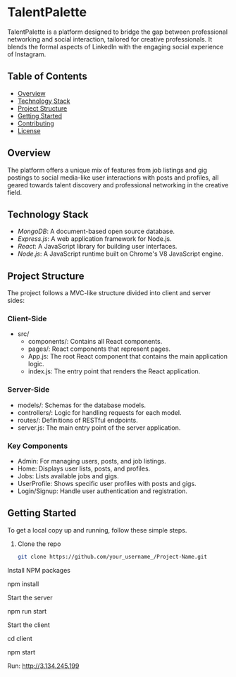 # TalentPalette

TalentPalette is a platform designed to bridge the gap between professional networking and social interaction, tailored for creative professionals. It blends the formal aspects of LinkedIn with the engaging social experience of Instagram.

## Table of Contents

- [Overview](#overview)
- [Technology Stack](#technology-stack)
- [Project Structure](#project-structure)
- [Getting Started](#getting-started)
- [Contributing](#contributing)
- [License](#license)

## Overview

The platform offers a unique mix of features from job listings and gig postings to social media-like user interactions with posts and profiles, all geared towards talent discovery and professional networking in the creative field.

## Technology Stack

- *MongoDB*: A document-based open source database.
- *Express.js*: A web application framework for Node.js.
- *React*: A JavaScript library for building user interfaces.
- *Node.js*: A JavaScript runtime built on Chrome's V8 JavaScript engine.

## Project Structure

The project follows a MVC-like structure divided into client and server sides:

### Client-Side

- src/
  - components/: Contains all React components.
  - pages/: React components that represent pages.
  - App.js: The root React component that contains the main application logic.
  - index.js: The entry point that renders the React application.

### Server-Side

- models/: Schemas for the database models.
- controllers/: Logic for handling requests for each model.
- routes/: Definitions of RESTful endpoints.
- server.js: The main entry point of the server application.

### Key Components

- Admin: For managing users, posts, and job listings.
- Home: Displays user lists, posts, and profiles.
- Jobs: Lists available jobs and gigs.
- UserProfile: Shows specific user profiles with posts and gigs.
- Login/Signup: Handle user authentication and registration.

## Getting Started

To get a local copy up and running, follow these simple steps.

1. Clone the repo
   ```sh
   git clone https://github.com/your_username_/Project-Name.git


Install NPM packages

npm install

Start the server

npm run start


Start the client

cd client


npm start


Run: http://3.134.245.199
